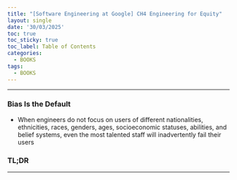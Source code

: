```yaml
---
title: "[Software Engineering at Google] CH4 Engineering for Equity"
layout: single
date: '30/03/2025'
toc: true
toc_sticky: true
toc_label: Table of Contents
categories:
  - BOOKS
tags:
  - BOOKS
---
```


---

### Bias Is the Default
* When engineers do not focus on users of different nationalities, ethnicities, races, genders, ages, socioeconomic statuses, abilities, and belief systems, even the most talented staff will inadvertently fail their users


### TL;DR


---
